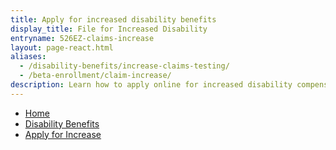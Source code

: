 ```yaml
---
title: Apply for increased disability benefits
display_title: File for Increased Disability
entryname: 526EZ-claims-increase
layout: page-react.html
aliases:
  - /disability-benefits/increase-claims-testing/
  - /beta-enrollment/claim-increase/
description: Learn how to apply online for increased disability compensation.
---
```

<nav aria-label="Breadcrumb" aria-live="polite" class="va-nav-breadcrumbs"
id="va-breadcrumbs">
  <ul class="row va-nav-breadcrumbs-list columns" id="va-breadcrumbs-list">
    <li><a href="/">Home</a></li>
    <li><a href="/disability/">Disability Benefits</a></li>
    <li><a aria-current="page" href="/disability/file-disability-claim-form-21-526ez/">Apply for Increase</a></li>
  </ul>
</nav>
